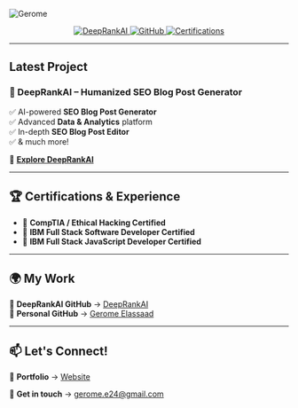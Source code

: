 
![Gerome](https://github.com/user-attachments/assets/e4b73503-e265-40ff-a0f5-dcee7f1f5a52)


<div align="center">
  <a href="https://deeprankai.com">
    <img src="https://img.shields.io/badge/Founder-DeepRankAI-blue?style=flat-square&logo=googlechrome" alt="DeepRankAI">
  </a>
  <a href="https://github.com/gerome-elassaad">
    <img src="https://img.shields.io/badge/GitHub-Gerome-black?style=flat-square&logo=github" alt="GitHub">
  </a>
    <a href="#">
    <img src="https://img.shields.io/badge/Certifications-19-green?style=flat-square&logo=hackthebox" alt="Certifications">
  </a>
</div>

---
## Latest Project

### 🚀 DeepRankAI – Humanized SEO Blog Post Generator  
✅ AI-powered **SEO Blog Post Generator**  
✅ Advanced **Data & Analytics** platform  
✅ In-depth **SEO Blog Post Editor**  
✅ & much more!

🔗 **[Explore DeepRankAI](https://deeprankai.com)**  

---

## 🏆 Certifications & Experience  

- 🏅 **CompTIA / Ethical Hacking Certified**  
- 🏅 **IBM Full Stack Software Developer Certified**  
- 🏅 **IBM Full Stack JavaScript Developer Certified**  

---

## 🌍 My Work  
🔹 **DeepRankAI GitHub** → [DeepRankAI](https://github.com/DeepRank-AI)  
🔹 **Personal GitHub** → [Gerome Elassaad](https://github.com/gerome-elassaad)  

---

## 📫 Let's Connect!  
💼 **Portfolio** → [Website](https://geromes-portfolio-nextjs.vercel.app/)

💼 **Get in touch** → gerome.e24@gmail.com
